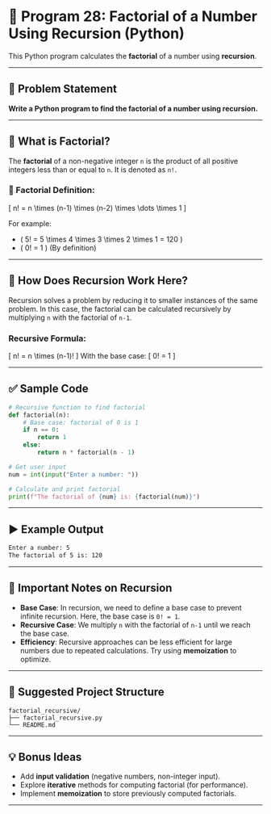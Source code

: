
# 🔢 Program 28: Factorial of a Number Using Recursion (Python)

This Python program calculates the **factorial** of a number using **recursion**.

---

## 📌 Problem Statement

**Write a Python program to find the factorial of a number using recursion.**

---

## 🧠 What is Factorial?

The **factorial** of a non-negative integer `n` is the product of all positive integers less than or equal to `n`. It is denoted as `n!`.

### 🧮 Factorial Definition:
\[
n! = n \times (n-1) \times (n-2) \times \dots \times 1
\]

For example:
- \( 5! = 5 \times 4 \times 3 \times 2 \times 1 = 120 \)
- \( 0! = 1 \) (By definition)

---

## 🔄 How Does Recursion Work Here?

Recursion solves a problem by reducing it to smaller instances of the same problem. In this case, the factorial can be calculated recursively by multiplying `n` with the factorial of `n-1`.

### Recursive Formula:
\[
n! = n \times (n-1)!
\]
With the base case:
\[
0! = 1
\]

---

## ✅ Sample Code

```python
# Recursive function to find factorial
def factorial(n):
    # Base case: factorial of 0 is 1
    if n == 0:
        return 1
    else:
        return n * factorial(n - 1)

# Get user input
num = int(input("Enter a number: "))

# Calculate and print factorial
print(f"The factorial of {num} is: {factorial(num)}")
```

---

## ▶️ Example Output

```bash
Enter a number: 5
The factorial of 5 is: 120
```

---

## 🧪 Important Notes on Recursion

- **Base Case**: In recursion, we need to define a base case to prevent infinite recursion. Here, the base case is `0! = 1`.
- **Recursive Case**: We multiply `n` with the factorial of `n-1` until we reach the base case.
- **Efficiency**: Recursive approaches can be less efficient for large numbers due to repeated calculations. Try using **memoization** to optimize.

---

## 📁 Suggested Project Structure

```
factorial_recursive/
├── factorial_recursive.py
└── README.md
```

---

## 💡 Bonus Ideas

- Add **input validation** (negative numbers, non-integer input).
- Explore **iterative** methods for computing factorial (for performance).
- Implement **memoization** to store previously computed factorials.

---
